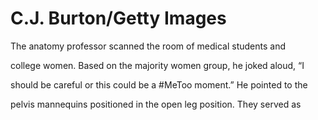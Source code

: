 # C.J. Burton/Getty Images

The anatomy professor scanned the room of medical students and

college women. Based on the majority women group, he joked aloud, “I

should be careful or this could be a #MeToo moment.” He pointed to the

pelvis mannequins positioned in the open leg position. They served as
